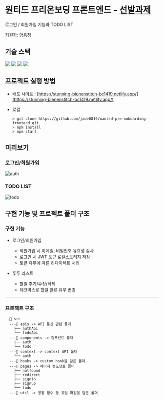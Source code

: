 # 원티드 프리온보딩 프론트엔드 - [선발과제](https://github.com/walking-sunset/selection-task)

로그인 / 회원가입 기능과 TODO LIST

지원자: 양음정

## 기술 스택

<img src="https://img.shields.io/badge/React-61DAFB.svg?&style=for-the-badge&logo=React&logoColor=000"/> <img src="https://img.shields.io/badge/TailwindCSS-2D79C7?style=for-the-badge&logo=tailwindcss&logoColor=white"> <img src="https://img.shields.io/badge/Axios-5A29E4?style=for-the-badge&logo=axios&logoColor=white"> <img src="https://img.shields.io/badge/React Router-CA4245?style=for-the-badge&logo=react router&logoColor=white">

## 프로젝트 실행 방법

- 배포 사이트 : [https://stunning-bienenstitch-bc1419.netlify.app/](https://stunning-bienenstitch-bc1419.netlify.app/)

- 로컬

  ```shell
  > git clone https://github.com/jade0819/wanted-pre-onboarding-frontend.git
  > npm install
  > npm start
  ```

## 미리보기

### 로그인/회원가입

![auth](https://github.com/jade0819/wanted-pre-onboarding-frontend/assets/88275787/1cd5f676-a76d-4354-bbd8-6af377facd6c)

### TODO LIST

![todo](https://github.com/jade0819/wanted-pre-onboarding-frontend/assets/88275787/36bb9e8e-f034-45ce-bdd5-0566098eb8bb)

## 구현 기능 및 프로젝트 폴더 구조

### 구현 기능

- 로그인/회원가입

  - 회원가입 시 이메일, 비밀번호 유효성 검사
  - 로그인 시 JWT 토근 로컬스토리지 저장
  - 토큰 유무에 따른 리다이렉트 처리

- 투두 리스트
  - 할일 추가/수정/삭제
  - 체크박스로 할일 완료 유무 변경

---

### 프로젝트 구조

```
--📁 src
  ---📁 apis -> API 통신 관련 폴더
    ├── authApi
    └── todoApi
  ---📁 components -> 컴포넌트 폴더
    ├── auth
    └── todo
  ---📁 context -> context API 폴더
    └── auth
  ---📁 hooks -> custom hook을 담은 폴더
  ---📁 pages -> 페이지 컴포넌트 폴더
    ├── notfound
    ├── redirect
    ├── signin
    ├── signup
    └── todo
  ---📁 util -> 공통 함수 등 유틸 파일을 담은 폴더
```
